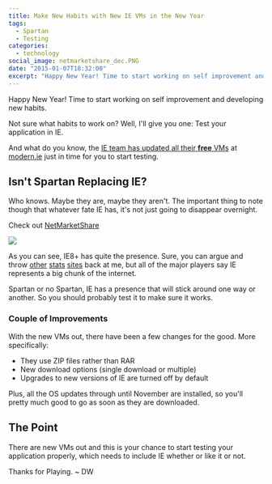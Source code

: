 ```yaml
---
title: Make New Habits with New IE VMs in the New Year
tags:
  - Spartan
  - Testing
categories:
  - technology
social_image: netmarketshare_dec.PNG 
date: "2015-01-07T18:32:00"
excerpt: "Happy New Year! Time to start working on self improvement and developing new habits."
---
```


[1]: netmarketshare_dec.PNG

Happy New Year! Time to start working on self improvement and developing new habits.

Not sure what habits to work on? Well, I'll give you one: Test your application in IE. 

And what do you know, the [IE team has updated all their **free** VMs](http://blogs.msdn.com/b/ie/archive/2015/01/06/ie-test-vms-on-modern-ie-get-a-refresh.aspx) at [modern.ie](https://www.modern.ie/en-us/virtualization-tools) just in time for you to start testing.

## Isn't Spartan Replacing IE?

Who knows. Maybe they are, maybe they aren't. The important thing to note though that whatever fate IE has, it's not just going to disappear overnight.

Check out [NetMarketShare](http://www.netmarketshare.com/browser-market-share.aspx?qprid=0&amp;qpcustomd=0)

![][1]

As you can see, IE8+ has quite the presence. Sure, you can argue and throw [other](http://stats.wikimedia.org/wikimedia/squids/SquidReportClients.htm) [stats](http://gs.statcounter.com/#browser-ww-monthly-201411-201412) [sites](http://www.w3counter.com/globalstats.php?year=2014&amp;month=12) back at me, but all of the major players say IE represents a big chunk of the internet. 

Spartan or no Spartan, IE has a presence that will stick around one way or another. So you should probably test it to make sure it works.

### Couple of Improvements

With the new VMs out, there have been a few changes for the good. More specifically:

*   They use ZIP files rather than RAR
*   New download options (single download or multiple)
*   Upgrades to new versions of IE are turned off by default

Plus, all the OS updates through until November are installed, so you'll pretty much good to go as soon as they are downloaded.

## The Point

There are new VMs out and this is your chance to start testing your application properly, which needs to include IE whether or like it or not.

Thanks for Playing. ~ DW